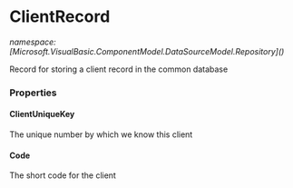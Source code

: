 ﻿# ClientRecord
_namespace: [Microsoft.VisualBasic.ComponentModel.DataSourceModel.Repository](<a href="#" onClick="load('/docs/Microsoft.VisualBasic.ComponentModel.DataSourceModel.Repository/index.md')"></a>)_

Record for storing a client record in the common database




### Properties

#### ClientUniqueKey
The unique number by which we know this client
#### Code
The short code for the client
